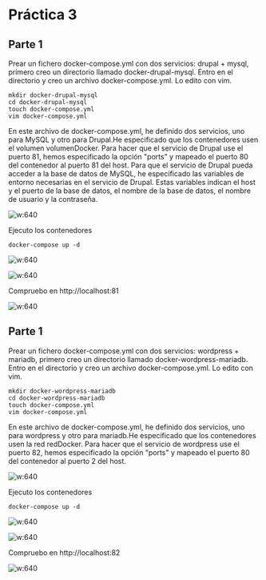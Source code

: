 # Práctica 3

## Parte 1

Prear un fichero docker-compose.yml con dos servicios: drupal + mysql, primero creo un directorio llamado docker-drupal-mysql. Entro en el directorio
y creo un archivo docker-compose.yml. Lo edito con vim.

```console
mkdir docker-drupal-mysql
cd docker-drupal-mysql
touch docker-compose.yml
vim docker-compose.yml
```

En este archivo de docker-compose.yml, he definido dos servicios, uno para MySQL y otro para Drupal.He especificado que los contenedores usen el volumen
volumenDocker. Para hacer que el servicio de Drupal use el puerto 81, hemos especificado la opción "ports"
y mapeado el puerto 80 del contenedor al puerto 81 del host. Para que el servicio de Drupal pueda acceder a la base de datos de MySQL,
he especificado las variables de entorno necesarias en el servicio de Drupal. Estas variables indican el host y el puerto de la base de datos,
el nombre de la base de datos, el nombre de usuario y la contraseña.

![w:640](img/docker_compose_yml.png)

Ejecuto los contenedores

```console
docker-compose up -d
```

![w:640](img/docker_compose_start.png)

![w:640](img/docker_compose_end.png)

Compruebo en http://localhost:81

![w:640](img/localhost_Drupal.png)

## Parte 1

Prear un fichero docker-compose.yml con dos servicios: wordpress + mariadb, primero creo un directorio llamado docker-wordpress-mariadb. Entro en el directorio y creo un archivo docker-compose.yml. Lo edito con vim.

```console
mkdir docker-wordpress-mariadb
cd docker-wordpress-mariadb
touch docker-compose.yml
vim docker-compose.yml
```

En este archivo de docker-compose.yml, he definido dos servicios, uno para wordpress y otro para mariadb.He especificado que los contenedores usen la red redDocker. Para hacer que el servicio de wordpress use el puerto 82, hemos especificado la opción "ports" y mapeado el puerto 80 del contenedor al puerto 2  del host.

![w:640](img/docker_compose_yml.png)

Ejecuto los contenedores

```console
docker-compose up -d
```

![w:640](img/docker_compose_start.png)

![w:640](img/docker_compose_end.png)

Compruebo en http://localhost:82

![w:640](img/localhost_Drupal.png)


